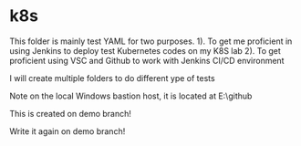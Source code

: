 # k8s
This folder is mainly test YAML for two purposes.
1). To get me proficient in using Jenkins to deploy test Kubernetes codes on my K8S lab
2). To get proficient using VSC and Github to work with Jenkins CI/CD environment


I will create multiple folders to do different ype of tests


Note on the local Windows bastion host, it is located at E:\github

This is created on demo branch!

Write it again on demo branch!